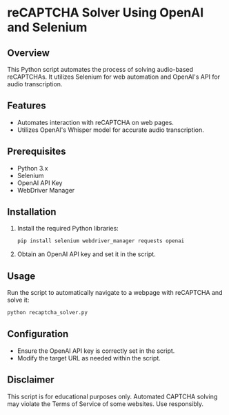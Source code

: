 # reCAPTCHA Solver Using OpenAI and Selenium

## Overview
This Python script automates the process of solving audio-based reCAPTCHAs. It utilizes Selenium for web automation and OpenAI's API for audio transcription.

## Features
- Automates interaction with reCAPTCHA on web pages.
- Utilizes OpenAI's Whisper model for accurate audio transcription.

## Prerequisites
- Python 3.x
- Selenium
- OpenAI API Key
- WebDriver Manager

## Installation
1. Install the required Python libraries:
   ```bash
   pip install selenium webdriver_manager requests openai
   ```
2. Obtain an OpenAI API key and set it in the script.

## Usage
Run the script to automatically navigate to a webpage with reCAPTCHA and solve it:
```bash
python recaptcha_solver.py
```

## Configuration
- Ensure the OpenAI API key is correctly set in the script.
- Modify the target URL as needed within the script.

## Disclaimer
This script is for educational purposes only. Automated CAPTCHA solving may violate the Terms of Service of some websites. Use responsibly.
